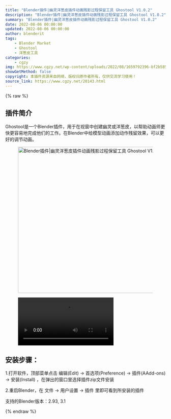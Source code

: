 ```yaml
---
title: "Blender插件|幽灵洋葱皮插件动画残影过程保留工具 Ghostool V1.0.2"
description: "Blender插件|幽灵洋葱皮插件动画残影过程保留工具 Ghostool V1.0.2"
summary: "Blender插件|幽灵洋葱皮插件动画残影过程保留工具 Ghostool V1.0.2"
date: 2022-08-06 00:00:00
updated: 2022-08-06 00:00:00
author: blenderit
tags: 
    - Blender Market
    - Ghostool
    - 洋葱皮工具
categories:
    - cgzy
img: https://www.cgzy.net/wp-content/uploads/2022/08/1659792396-bf2b585aaeb7a04.jpg
showGetMethod: false
copyright: 本插件资源来自网络，版权归原作者所有，仅供交流学习使用！
source_link: https://www.cgzy.net/20143.html
---
```


{% raw %}
<div class="wp-block-pandastudio-title"><div class="title_style_01"><h2 id="h2-0">插件简介</h2></div></div><p class="is-style-text-indent-2em">Ghostool是一个Blender插件，用于在视窗中创建幽灵或洋葱皮，以帮助动画师更快更容易地完成他们的工作。在Blender中给模型动画添加动作残留效果，可以更好的调节动画。</p><div class="wp-block-image is-style-border-round-and-with-shadow"><figure class="aligncenter size-full"><img fetchpriority="high" decoding="async" width="512" height="458" src="https://www.cgzy.net/wp-content/uploads/2022/08/1659792396-bf2b585aaeb7a04.jpg" class="wp-image-20144" title="Blender插件|幽灵洋葱皮插件动画残影过程保留工具 Ghostool V1.0.2" alt="Blender插件|幽灵洋葱皮插件动画残影过程保留工具 Ghostool V1.0.2"></figure></div><figure class="wp-block-video aligncenter"><video controls src="https://cloud.video.taobao.com/play/u/717183932/p/1/e/6/t/1/371541241401.mp4"></video></figure><div class="wp-block-pandastudio-title"><div class="title_style_01"><h2 id="h2-1">安装步骤：</h2></div></div><p>1.打开软件，顶部菜单点击 编辑(Edit) → 首选项(Preference) → 插件(AAdd-ons) → 安装(Install) ，在弹出的窗口里选择插件zip文件安装</p><p>2.重启Blender，在 文件 → 用户设置 → 插件 里即可看到所安装的插件</p><div class="wp-block-pandastudio-tips"><div class="tip success "><p>支持的Blender版本：2.93, 3.1</p>
</div></div>
<div style="display: none">cgzy</div>
{% endraw %}